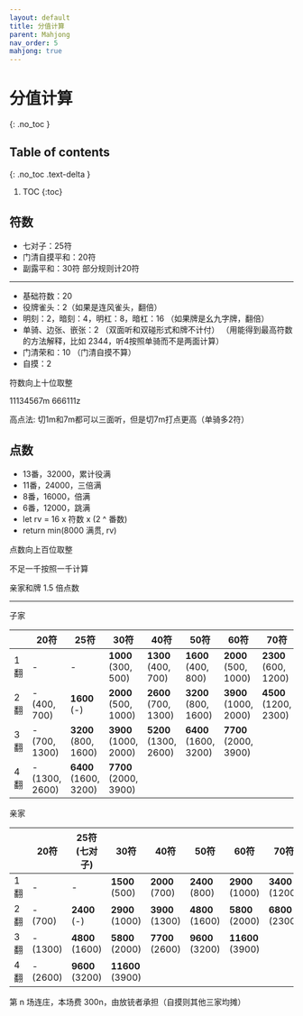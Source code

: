 ```yaml
---
layout: default
title: 分值计算
parent: Mahjong
nav_order: 5
mahjong: true
---
```


# 分值计算
{: .no_toc }

## Table of contents
{: .no_toc .text-delta }

1. TOC
{:toc}

## 符数

- 七对子：25符
- 门清自摸平和：20符
- 副露平和：30符 部分规则计20符

------------------------

- 基础符数：20
- 役牌雀头：2（如果是连风雀头，翻倍）
- 明刻：2，暗刻：4，明杠：8，暗杠：16 （如果牌是幺九字牌，翻倍）
- 单骑、边张、嵌张：2 （双面听和双碰形式和牌不计付） （用能得到最高符数的方法解释，比如 2344，听4按照单骑而不是两面计算）
- 门清荣和：10 （门清自摸不算）
- 自摸：2

符数向上十位取整

<div class="mahjong">11134567m 666111z</div>

高点法: 切1m和7m都可以三面听，但是切7m打点更高（单骑多2符）

## 点数

- 13番，32000，累计役满
- 11番，24000，三倍满
- 8番，16000，倍满
- 6番，12000，跳满
- let rv = 16 x 符数 x (2 ^ 番数)
- return min(8000 满贯, rv)

点数向上百位取整

不足一千按照一千计算

亲家和牌 1.5 倍点数

----

子家

|      | 20符           | 25符                  | 30符                  | 40符                  | 50符                  | 60符                  | 70符                  | 80符                  | 90符                  | 100符                 | 110符                 |
| ---- | -------------- | --------------------- | --------------------- | --------------------- | --------------------- | --------------------- | --------------------- | --------------------- | --------------------- | --------------------- | --------------------- |
| 1翻  | -              | -                     | **1000** (300, 500)   | **1300** (400, 700)   | **1600** (400, 800)   | **2000** (500, 1000)  | **2300** (600, 1200)  | **2600** (700, 1300)  | **2900** (800, 1500)  | **3200** (800, 1600)  | **3600** (-)          |
| 2翻  | - (400, 700)   | **1600** (-)          | **2000** (500, 1000)  | **2600** (700, 1300)  | **3200** (800, 1600)  | **3900** (1000, 2000) | **4500** (1200, 2300) | **5200** (1300, 2600) | **5800** (1500, 2900) | **6400** (1600, 3200) | **7100** (1800, 3600) |
| 3翻  | - (700, 1300)  | **3200** (800, 1600)  | **3900** (1000, 2000) | **5200** (1300, 2600) | **6400** (1600, 3200) | **7700** (2000, 3900) |                       |                       |                       |                       |                       |
| 4翻  | - (1300, 2600) | **6400** (1600, 3200) | **7700** (2000, 3900) |                       |                       |                       |                       |                       |                       |                       |                       |


亲家

|      | 20符     | 25符 (七对子)   | 30符             | 40符            | 50符            | 60符             | 70符            | 80符            | 90符            | 100符           | 110符            |
| ---- | -------- | --------------- | ---------------- | --------------- | --------------- | ---------------- | --------------- | --------------- | --------------- | --------------- | ---------------- |
| 1翻  | -        | -               | **1500** (500)   | **2000** (700)  | **2400** (800)  | **2900** (1000)  | **3400** (1200) | **3900** (1300) | **4400** (1500) | **4800** (1600) | **5300** (-)     |
| 2翻  | - (700)  | **2400** (-)    | **2900** (1000)  | **3900** (1300) | **4800** (1600) | **5800** (2000)  | **6800** (2300) | **7700** (2600) | **8700** (2900) | **9600** (3200) | **10600** (3600) |
| 3翻  | - (1300) | **4800** (1600) | **5800** (2000)  | **7700** (2600) | **9600** (3200) | **11600** (3900) |                 |                 |                 |                 |                  |
| 4翻  | - (2600) | **9600** (3200) | **11600** (3900) |                 |                 |                  |                 |                 |                 |                 |                  |

第 n 场连庄，本场费 300n，由放铳者承担（自摸则其他三家均摊）
